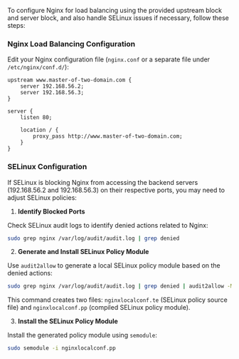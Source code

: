 To configure Nginx for load balancing using the provided upstream block and server block, and also handle SELinux issues if necessary, follow these steps:

### Nginx Load Balancing Configuration

Edit your Nginx configuration file (`nginx.conf` or a separate file under `/etc/nginx/conf.d/`):

```nginx
upstream www.master-of-two-domain.com {
    server 192.168.56.2;
    server 192.168.56.3;
}

server {
    listen 80;

    location / {
        proxy_pass http://www.master-of-two-domain.com;
    }
}
```

### SELinux Configuration

If SELinux is blocking Nginx from accessing the backend servers (192.168.56.2 and 192.168.56.3) on their respective ports, you may need to adjust SELinux policies:

1. **Identify Blocked Ports**

Check SELinux audit logs to identify denied actions related to Nginx:

```bash
sudo grep nginx /var/log/audit/audit.log | grep denied
```

2. **Generate and Install SELinux Policy Module**

Use `audit2allow` to generate a local SELinux policy module based on the denied actions:

```bash
sudo grep nginx /var/log/audit/audit.log | grep denied | audit2allow -M nginxlocalconf
```

This command creates two files: `nginxlocalconf.te` (SELinux policy source file) and `nginxlocalconf.pp` (compiled SELinux policy module).

3. **Install the SELinux Policy Module**

Install the generated policy module using `semodule`:

```bash
sudo semodule -i nginxlocalconf.pp
```